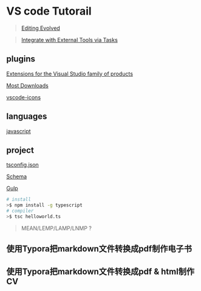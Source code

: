 # VS code Tutorail

> [](https://code.visualstudio.com/docs/editor/debugging)

> [Editing Evolved](https://code.visualstudio.com/docs/editor/editingevolved)

> [Integrate with External Tools via Tasks](https://code.visualstudio.com/docs/editor/tasks)

> [](https://code.visualstudio.com/docs/languages/javascript)


## plugins

[Extensions for the Visual Studio family of products](https://marketplace.visualstudio.com/)

[Most Downloads](https://marketplace.visualstudio.com/search?target=VSCode&category=All%20categories&sortBy=Downloads)

[vscode-icons](https://marketplace.visualstudio.com/items?itemName=robertohuertasm.vscode-icons)

## languages

[javascript](https://code.visualstudio.com/docs/languages/javascript)


## project

[tsconfig.json](https://www.typescriptlang.org/docs/handbook/tsconfig-json.html)

[Schema](http://json.schemastore.org/tsconfig)

[Gulp](https://www.typescriptlang.org/docs/handbook/gulp.html)


```sh
# install
>$ npm install -g typescript
# compiler
>$ tsc helloworld.ts
```

> MEAN/LEMP/LAMP/LNMP ?

## 使用Typora把markdown文件转换成pdf制作电子书

## 使用Typora把markdown文件转换成pdf & html制作CV